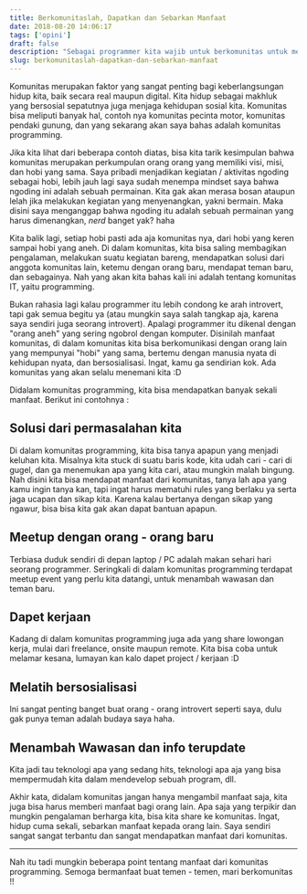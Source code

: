 ```yaml
---
title: Berkomunitaslah, Dapatkan dan Sebarkan Manfaat
date: 2018-08-20 14:06:17
tags: ['opini']
draft: false
description: "Sebagai programmer kita wajib untuk berkomunitas untuk mendapatkan berbagai manfaat. Salah satu nya bersosialisasi"
slug: berkomunitaslah-dapatkan-dan-sebarkan-manfaat
---
```


Komunitas merupakan faktor yang sangat penting bagi keberlangsungan hidup kita, baik secara real maupun digital. Kita hidup sebagai makhluk yang bersosial sepatutnya juga menjaga kehidupan sosial kita. Komunitas bisa meliputi banyak hal, contoh nya komunitas pecinta motor, komunitas pendaki gunung, dan yang sekarang akan saya bahas adalah komunitas programming.

Jika kita lihat dari beberapa contoh diatas, bisa kita tarik kesimpulan bahwa komunitas merupakan perkumpulan orang orang yang memiliki visi, misi, dan hobi yang sama. Saya pribadi menjadikan kegiatan / aktivitas ngoding sebagai hobi, lebih jauh lagi saya sudah menempa mindset saya bahwa ngoding ini adalah sebuah permainan. Kita gak akan merasa bosan ataupun lelah jika melakukan kegiatan yang menyenangkan, yakni bermain. Maka disini saya menganggap bahwa ngoding itu adalah sebuah permainan yang harus dimenangkan, *nerd* banget yak? haha

Kita balik lagi, setiap hobi pasti ada aja komunitas nya, dari hobi yang keren sampai hobi yang aneh. Di dalam komunitas, kita bisa saling membagikan pengalaman, melakukan suatu kegiatan bareng, mendapatkan solusi dari anggota komunitas lain, ketemu dengan orang baru, mendapat teman baru, dan sebagainya. Nah yang akan kita bahas kali ini adalah tentang komunitas IT, yaitu programming.

Bukan rahasia lagi kalau programmer itu lebih condong ke arah introvert, tapi gak semua begitu ya (atau mungkin saya salah tangkap aja, karena saya sendiri juga seorang introvert). Apalagi programmer itu dikenal dengan "orang aneh" yang sering ngobrol dengan komputer. Disinilah manfaat komunitas, di dalam komunitas kita bisa berkomunikasi dengan orang lain yang mempunyai "hobi" yang sama, bertemu dengan manusia nyata di kehidupan nyata, dan bersosialisasi. Ingat, kamu ga sendirian kok. Ada komunitas yang akan selalu menemani kita :D

Didalam komunitas programming, kita bisa mendapatkan banyak sekali manfaat. Berikut ini contohnya :

## Solusi dari permasalahan kita

Di dalam komunitas programming, kita bisa tanya apapun yang menjadi keluhan kita. Misalnya kita stuck di suatu baris kode, kita udah cari - cari di gugel, dan ga menemukan apa yang kita cari, atau mungkin malah bingung. Nah disini kita bisa mendapat manfaat dari komunitas, tanya lah apa yang kamu ingin tanya kan, tapi ingat harus mematuhi rules yang berlaku ya serta jaga ucapan dan sikap kita. Karena kalau bertanya dengan sikap yang ngawur, bisa bisa kita gak akan dapat bantuan apapun.

## Meetup dengan orang - orang baru

Terbiasa duduk sendiri di depan laptop / PC adalah makan sehari hari seorang programmer. Seringkali di dalam komunitas programming terdapat meetup event yang perlu kita datangi, untuk menambah wawasan dan teman baru.

## Dapet kerjaan

Kadang di dalam komunitas programming juga ada yang share lowongan kerja, mulai dari freelance, onsite maupun remote. Kita bisa coba untuk melamar kesana, lumayan kan kalo dapet project / kerjaan :D

## Melatih bersosialisasi

Ini sangat penting banget buat orang - orang introvert seperti saya, dulu gak punya teman adalah budaya saya haha.

## Menambah Wawasan dan info terupdate

Kita jadi tau teknologi apa yang sedang hits, teknologi apa aja yang bisa mempermudah kita dalam mendevelop sebuah program, dll. 

Akhir kata, didalam komunitas jangan hanya mengambil manfaat saja, kita juga bisa harus memberi manfaat bagi orang lain. Apa saja yang terpikir dan mungkin pengalaman berharga kita, bisa kita share ke komunitas. Ingat, hidup cuma sekali, sebarkan manfaat kepada orang lain. Saya sendiri sangat sangat terbantu dan sangat mendapatkan manfaat dari komunitas.

<hr/>

Nah itu tadi mungkin beberapa point tentang manfaat dari komunitas programming. Semoga bermanfaat buat temen - temen, mari berkomunitas !!
